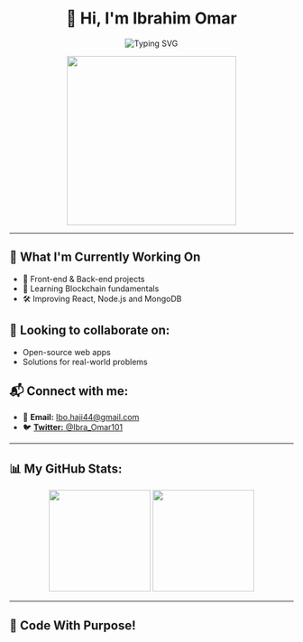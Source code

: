 <h1 align="center">👋 Hi, I'm Ibrahim Omar</h1>
<p align="center">
  <img src="https://readme-typing-svg.herokuapp.com?font=Fira+Code&size=22&pause=1000&color=F7F7F7&center=true&vCenter=true&width=450&lines=Full-Stack+Developer;Code+With+Purpose;Open+Source+Contributor" alt="Typing SVG" />
</p>

<p align="center">
  <img src="https://media.giphy.com/media/qgQUggAC3Pfv687qPC/giphy.gif" width="300" />
</p>

---

## 🔭 What I'm Currently Working On
- 🌟 Front-end & Back-end projects
- 🚀 Learning Blockchain fundamentals
- 🛠️ Improving React, Node.js and MongoDB

## 👯 Looking to collaborate on:
- Open-source web apps
- Solutions for real-world problems

## 📬 Connect with me:
- 📧 **Email:** Ibo.haji44@gmail.com  
- 🐦 [**Twitter:** @Ibra_Omar101](https://twitter.com/Ibra_Omar101)

---

## 📊 My GitHub Stats:

<p align="center">
  <img src="https://github-readme-stats.vercel.app/api?username=Ibrahim-252&show_icons=true&theme=radical" height="180"/>
  <img src="https://github-readme-stats.vercel.app/api/top-langs/?username=Ibrahim-252&layout=compact&theme=radical" height="180"/>
</p>

---

## 🚀 Code With Purpose!


